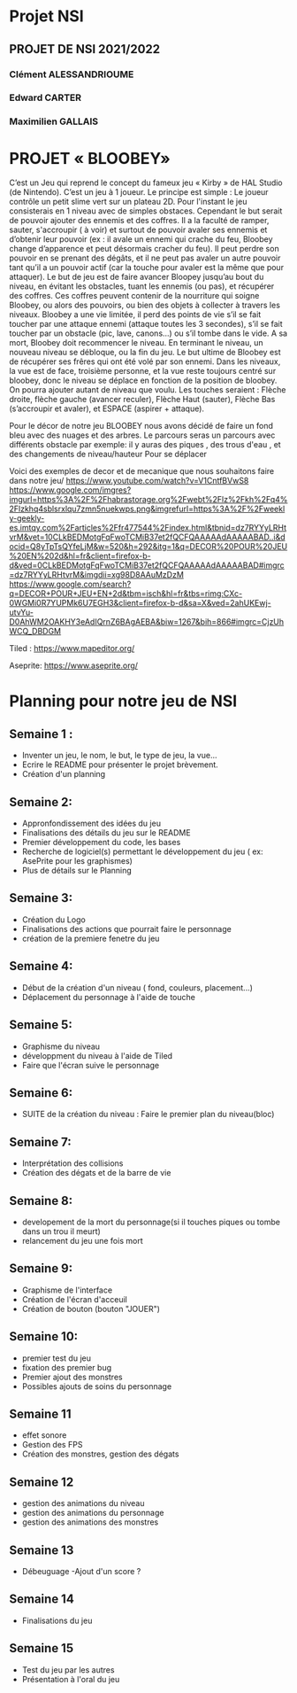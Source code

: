 # Projet NSI
## PROJET DE NSI 2021/2022 
### Clément ALESSANDRIOUME
### Edward CARTER 
### Maximilien GALLAIS

# PROJET « BLOOBEY»

C’est un Jeu qui reprend le concept du fameux jeu « Kirby » de HAL Studio (de Nintendo). C’est un jeu à 1 joueur. Le principe est simple : Le joueur contrôle un petit slime vert sur un plateau 2D. Pour l'instant le jeu consisterais en 1 niveau avec de simples obstaces. Cependant le but serait de pouvoir ajouter des ennemis et des coffres. Il a la faculté de ramper, sauter, s'accroupir ( à voir) et surtout de pouvoir avaler ses ennemis et d’obtenir leur pouvoir (ex : il avale un ennemi qui crache du feu, Bloobey change d’apparence et peut désormais cracher du feu). Il peut perdre son pouvoir en se prenant des dégâts, et il ne peut pas avaler un autre pouvoir tant qu’il a un pouvoir actif (car la touche pour avaler est la même que pour attaquer). Le but de jeu est de faire avancer Bloopey jusqu’au bout du niveau, en évitant les obstacles, tuant les ennemis (ou pas), et récupérer des coffres. Ces coffres peuvent contenir de la nourriture qui soigne Bloobey, ou alors des pouvoirs, ou bien des objets à collecter à travers les niveaux. Bloobey a une vie limitée, il perd des points de vie s’il se fait toucher par une attaque ennemi (attaque toutes les 3 secondes), s’il se fait toucher par un obstacle (pic, lave, canons…) ou s’il tombe dans le vide. A sa mort, Bloobey doit recommencer le niveau. En terminant le niveau, un nouveau niveau se débloque, ou la fin du jeu. Le but ultime de Bloobey est de récupérer ses frêres qui ont été volé par son ennemi. Dans les niveaux, la vue est de face, troisième personne, et la vue reste toujours centré sur bloobey, donc le niveau se déplace en fonction de la position de bloobey. On pourra ajouter autant de niveau que voulu. Les touches seraient : Flèche droite, flèche gauche (avancer reculer), Flèche Haut (sauter), Flèche Bas (s’accroupir et avaler), et ESPACE (aspirer + attaque).                
                   

Pour le décor de notre jeu BLOOBEY nous avons  décidé de faire un fond bleu avec des  nuages et des arbres.
Le parcours seras un parcours avec différents obstacle par exemple: il y auras des piques , des trous d'eau , et des changements de niveau/hauteur 
Pour se déplacer 

Voici des exemples de decor et de mecanique que nous souhaitons faire dans notre jeu/
https://www.youtube.com/watch?v=V1CntfBVwS8
  https://www.google.com/imgres?imgurl=https%3A%2F%2Fhabrastorage.org%2Fwebt%2Flz%2Fkh%2Fq4%2Flzkhq4sblsrxlqu7zmn5nuekwps.png&imgrefurl=https%3A%2F%2Fweekly-geekly-es.imtqy.com%2Farticles%2Ffr477544%2Findex.html&tbnid=dz7RYYyLRHtvrM&vet=10CLkBEDMotgFqFwoTCMiB37et2fQCFQAAAAAdAAAAABAD..i&docid=Q8yTpTsQYfeLjM&w=520&h=292&itg=1&q=DECOR%20POUR%20JEU%20EN%202d&hl=fr&client=firefox-b-d&ved=0CLkBEDMotgFqFwoTCMiB37et2fQCFQAAAAAdAAAAABAD#imgrc=dz7RYYyLRHtvrM&imgdii=xg98D8AAuMzDzM
 https://www.google.com/search?q=DECOR+POUR+JEU+EN+2d&tbm=isch&hl=fr&tbs=rimg:CXc-0WGMi0R7YUPMk6U7EGH3&client=firefox-b-d&sa=X&ved=2ahUKEwj-utvYu-D0AhWM2OAKHY3eAdIQrnZ6BAgAEBA&biw=1267&bih=866#imgrc=CjzUhWCQ_DBDGM



Tiled : https://www.mapeditor.org/

Aseprite: https://www.aseprite.org/



# Planning pour notre jeu de NSI
 
## Semaine 1 :
  - Inventer un jeu, le nom, le but, le type de jeu, la vue...
  - Ecrire le README pour présenter le projet brèvement.
  - Création d'un planning 
  
 ## Semaine 2:
  - Appronfondissement des idées du jeu
  - Finalisations des détails du jeu sur le README
  - Premier développement du code, les bases
  - Recherche de logiciel(s) permettant le développement du jeu ( ex: AsePrite pour les graphismes)
  - Plus de détails sur le Planning
 
 ## Semaine 3:
  - Création du Logo 
  - Finalisations des actions que pourrait faire le personnage
  - création de la premiere fenetre du jeu 
  
  ## Semaine 4:
   - Début de la création d'un niveau ( fond, couleurs, placement...)
   - Déplacement du personnage à l'aide de touche 
  
  ## Semaine 5:
  - Graphisme du niveau
  - développment du niveau à l'aide de Tiled 
  - Faire que l'écran suive le personnage
  
  ## Semaine 6:
   - SUITE de la création du niveau : Faire le premier plan du niveau(bloc) 
    
 ## Semaine 7:
   - Interprétation des collisions
   - Création des dégats et de la barre de vie

 ## Semaine 8:
   - developement de la mort du personnage(si il touches piques ou tombe dans un trou il meurt)
   - relancement du jeu une fois mort
  
 ## Semaine 9:
   - Graphisme de l'interface 
   - Création de l'écran d'acceuil 
   - Création de bouton (bouton "JOUER")
 
 
 ## Semaine 10: 
   - premier test du jeu
   - fixation des premier bug
   - Premier ajout des monstres
   - Possibles ajouts de soins du personnage

## Semaine 11 
  - effet sonore 
  - Gestion des FPS
  - Création des monstres, gestion des dégats
  

## Semaine 12
 - gestion des animations du niveau
 - gestion des animations du personnage
 - gestion des animations des monstres
 
 ## Semaine 13 
  - Débeuguage
  -Ajout d'un score ?
  
  ## Semaine 14 
  - Finalisations du jeu 
  
  ## Semaine 15
  - Test du jeu par les autres
  - Présentation à l'oral du jeu  



                    

